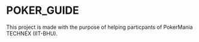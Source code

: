 # POKER_GUIDE
This project is made with the purpose of helping particpants of PokerMania TECHNEX (IIT-BHU).
